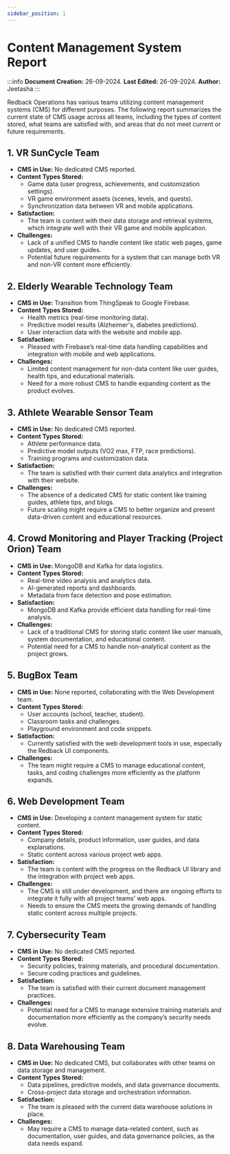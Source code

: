 ```yaml
---
sidebar_position: 1
---
```


# Content Management System Report

:::info
**Document Creation:** 26-09-2024. **Last Edited:** 26-09-2024. **Author:** Jeetasha
:::

Redback Operations has various teams utilizing content management systems (CMS) for different purposes. The following report summarizes the current state of CMS usage across all teams, including the types of content stored, what teams are satisfied with, and areas that do not meet current or future requirements.

## 1. VR SunCycle Team

- **CMS in Use:** No dedicated CMS reported.
- **Content Types Stored:**
  - Game data (user progress, achievements, and customization settings).
  - VR game environment assets (scenes, levels, and quests).
  - Synchronization data between VR and mobile applications.
- **Satisfaction:**
  - The team is content with their data storage and retrieval systems, which integrate well with their VR game and mobile application.
- **Challenges:**
  - Lack of a unified CMS to handle content like static web pages, game updates, and user guides.
  - Potential future requirements for a system that can manage both VR and non-VR content more efficiently.

## 2. Elderly Wearable Technology Team

- **CMS in Use:** Transition from ThingSpeak to Google Firebase.
- **Content Types Stored:**
  - Health metrics (real-time monitoring data).
  - Predictive model results (Alzheimer's, diabetes predictions).
  - User interaction data with the website and mobile app.
- **Satisfaction:**
  - Pleased with Firebase’s real-time data handling capabilities and integration with mobile and web applications.
- **Challenges:**
  - Limited content management for non-data content like user guides, health tips, and educational materials.
  - Need for a more robust CMS to handle expanding content as the product evolves.

## 3. Athlete Wearable Sensor Team

- **CMS in Use:** No dedicated CMS reported.
- **Content Types Stored:**
  - Athlete performance data.
  - Predictive model outputs (VO2 max, FTP, race predictions).
  - Training programs and customization data.
- **Satisfaction:**
  - The team is satisfied with their current data analytics and integration with their website.
- **Challenges:**
  - The absence of a dedicated CMS for static content like training guides, athlete tips, and blogs.
  - Future scaling might require a CMS to better organize and present data-driven content and educational resources.

## 4. Crowd Monitoring and Player Tracking (Project Orion) Team

- **CMS in Use:** MongoDB and Kafka for data logistics.
- **Content Types Stored:**
  - Real-time video analysis and analytics data.
  - AI-generated reports and dashboards.
  - Metadata from face detection and pose estimation.
- **Satisfaction:**
  - MongoDB and Kafka provide efficient data handling for real-time analysis.
- **Challenges:**
  - Lack of a traditional CMS for storing static content like user manuals, system documentation, and educational content.
  - Potential need for a CMS to handle non-analytical content as the project grows.

## 5. BugBox Team

- **CMS in Use:** None reported, collaborating with the Web Development team.
- **Content Types Stored:**
  - User accounts (school, teacher, student).
  - Classroom tasks and challenges.
  - Playground environment and code snippets.
- **Satisfaction:**
  - Currently satisfied with the web development tools in use, especially the Redback UI components.
- **Challenges:**
  - The team might require a CMS to manage educational content, tasks, and coding challenges more efficiently as the platform expands.

## 6. Web Development Team

- **CMS in Use:** Developing a content management system for static content.
- **Content Types Stored:**
  - Company details, product information, user guides, and data explanations.
  - Static content across various project web apps.
- **Satisfaction:**
  - The team is content with the progress on the Redback UI library and the integration with project web apps.
- **Challenges:**
  - The CMS is still under development, and there are ongoing efforts to integrate it fully with all project teams’ web apps.
  - Needs to ensure the CMS meets the growing demands of handling static content across multiple projects.

## 7. Cybersecurity Team

- **CMS in Use:** No dedicated CMS reported.
- **Content Types Stored:**
  - Security policies, training materials, and procedural documentation.
  - Secure coding practices and guidelines.
- **Satisfaction:**
  - The team is satisfied with their current document management practices.
- **Challenges:**
  - Potential need for a CMS to manage extensive training materials and documentation more efficiently as the company’s security needs evolve.

## 8. Data Warehousing Team

- **CMS in Use:** No dedicated CMS, but collaborates with other teams on data storage and management.
- **Content Types Stored:**
  - Data pipelines, predictive models, and data governance documents.
  - Cross-project data storage and orchestration information.
- **Satisfaction:**
  - The team is pleased with the current data warehouse solutions in place.
- **Challenges:**
  - May require a CMS to manage data-related content, such as documentation, user guides, and data governance policies, as the data needs expand.